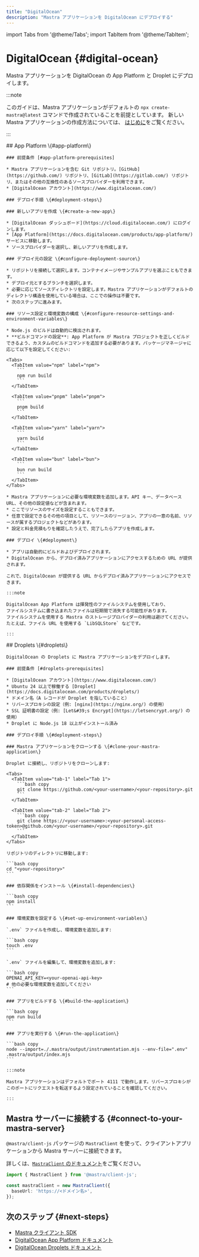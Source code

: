 ```yaml
---
title: "DigitalOcean"
description: "Mastra アプリケーションを DigitalOcean にデプロイする"
---
```


import Tabs from '@theme/Tabs';
import TabItem from '@theme/TabItem';

# DigitalOcean \{#digital-ocean\}

Mastra アプリケーションを DigitalOcean の App Platform と Droplet にデプロイします。

:::note

このガイドは、Mastra アプリケーションがデフォルトの
`npx create-mastra@latest` コマンドで作成されていることを前提としています。
新しい Mastra アプリケーションの作成方法については、
[はじめに](./../../getting-started/installation)をご覧ください。

:::

<Tabs>
  <TabItem value="アプリ プラットフォーム" label="アプリプラットフォーム">
    ## App Platform \{#app-platform\}

    ### 前提条件 [#app-platform-prerequisites]

    * Mastra アプリケーションを含む Git リポジトリ。[GitHub](https://github.com/) リポジトリ、[GitLab](https://gitlab.com/) リポジトリ、またはその他の互換性のあるソースプロバイダーを利用できます。
    * [DigitalOcean アカウント](https://www.digitalocean.com/)

    ### デプロイ手順 \{#deployment-steps\}

    ### 新しいアプリを作成 \{#create-a-new-app\}

    * [DigitalOcean ダッシュボード](https://cloud.digitalocean.com/) にログインします。
    * [App Platform](https://docs.digitalocean.com/products/app-platform/) サービスに移動します。
    * ソースプロバイダーを選択し、新しいアプリを作成します。

    ### デプロイ元の設定 \{#configure-deployment-source\}

    * リポジトリを接続して選択します。コンテナイメージやサンプルアプリを選ぶこともできます。
    * デプロイ元とするブランチを選択します。
    * 必要に応じてソースディレクトリを設定します。Mastra アプリケーションがデフォルトのディレクトリ構造を使用している場合は、ここでの操作は不要です。
    * 次のステップに進みます。

    ### リソース設定と環境変数の構成 \{#configure-resource-settings-and-environment-variables\}

    * Node.js のビルドは自動的に検出されます。
    * **ビルドコマンドの設定**: App Platform が Mastra プロジェクトを正しくビルドできるよう、カスタムのビルドコマンドを追加する必要があります。パッケージマネージャに応じて以下を設定してください:

    <Tabs>
      <TabItem value="npm" label="npm">
        ```
        npm run build
        ```
      </TabItem>

      <TabItem value="pnpm" label="pnpm">
        ```
        pnpm build
        ```
      </TabItem>

      <TabItem value="yarn" label="yarn">
        ```
        yarn build
        ```
      </TabItem>

      <TabItem value="bun" label="bun">
        ```
        bun run build
        ```
      </TabItem>
    </Tabs>

    * Mastra アプリケーションに必要な環境変数を追加します。API キー、データベース URL、その他の設定値などが含まれます。
    * ここでリソースのサイズを設定することもできます。
    * 任意で設定できるその他の項目として、リソースのリージョン、アプリの一意の名前、リソースが属するプロジェクトなどがあります。
    * 設定と料金見積もりを確認したうえで、完了したらアプリを作成します。

    ### デプロイ \{#deployment\}

    * アプリは自動的にビルドおよびデプロイされます。
    * DigitalOcean から、デプロイ済みアプリケーションにアクセスするための URL が提供されます。

    これで、DigitalOcean が提供する URL からデプロイ済みアプリケーションにアクセスできます。

    :::note

    DigitalOcean App Platform は揮発性のファイルシステムを使用しており、
    ファイルシステムに書き込まれたファイルは短期間で消失する可能性があります。
    ファイルシステムを使用する Mastra のストレージプロバイダーの利用は避けてください。
    たとえば、ファイル URL を使用する `LibSQLStore` などです。

    :::
  </TabItem>

  <TabItem value="滴" label="Droplets">
    ## Droplets \{#droplets\}

    DigitalOcean の Droplets に Mastra アプリケーションをデプロイします。

    ### 前提条件 [#droplets-prerequisites]

    * [DigitalOcean アカウント](https://www.digitalocean.com/)
    * Ubuntu 24 以上で稼働する [Droplet](https://docs.digitalocean.com/products/droplets/)
    * ドメイン名（A レコードが Droplet を指していること）
    * リバースプロキシの設定（例: [nginx](https://nginx.org/) の使用）
    * SSL 証明書の設定（例: [Let&#39;s Encrypt](https://letsencrypt.org/) の使用）
    * Droplet に Node.js 18 以上がインストール済み

    ### デプロイ手順 \{#deployment-steps\}

    ### Mastra アプリケーションをクローンする \{#clone-your-mastra-application\}

    Droplet に接続し、リポジトリをクローンします:

    <Tabs>
      <TabItem value="tab-1" label="Tab 1">
        ```bash copy
        git clone https://github.com/<your-username>/<your-repository>.git
        ```
      </TabItem>

      <TabItem value="tab-2" label="Tab 2">
        ```bash copy
        git clone https://<your-username>:<your-personal-access-token>@github.com/<your-username>/<your-repository>.git
        ```
      </TabItem>
    </Tabs>

    リポジトリのディレクトリに移動します:

    ```bash copy
    cd "<your-repository>"
    ```

    ### 依存関係をインストール \{#install-dependencies\}

    ```bash copy
    npm install
    ```

    ### 環境変数を設定する \{#set-up-environment-variables\}

    `.env` ファイルを作成し、環境変数を追加します:

    ```bash copy
    touch .env
    ```

    `.env` ファイルを編集して、環境変数を追加します:

    ```bash copy
    OPENAI_API_KEY=<your-openai-api-key>
    # 他の必要な環境変数を追加してください
    ```

    ### アプリをビルドする \{#build-the-application\}

    ```bash copy
    npm run build
    ```

    ### アプリを実行する \{#run-the-application\}

    ```bash copy
    node --import=./.mastra/output/instrumentation.mjs --env-file=".env" .mastra/output/index.mjs
    ```

    :::note

    Mastra アプリケーションはデフォルトでポート 4111 で動作します。リバースプロキシがこのポートにリクエストを転送するよう設定されていることを確認してください。

    :::
  </TabItem>
</Tabs>

## Mastra サーバーに接続する \{#connect-to-your-mastra-server\}

`@mastra/client-js` パッケージの `MastraClient` を使って、クライアントアプリケーションから Mastra サーバーに接続できます。

詳しくは、[`MastraClient` のドキュメント](/docs/server-db/mastra-client)をご覧ください。

```typescript copy showLineNumbers
import { MastraClient } from '@mastra/client-js';

const mastraClient = new MastraClient({
  baseUrl: 'https://<ドメイン名>',
});
```

## 次のステップ \{#next-steps\}

* [Mastra クライアント SDK](/docs/server-db/mastra-client)
* [DigitalOcean App Platform ドキュメント](https://docs.digitalocean.com/products/app-platform/)
* [DigitalOcean Droplets ドキュメント](https://docs.digitalocean.com/products/droplets/)